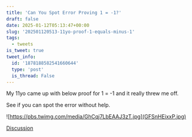 ```yaml
---
title: 'Can You Spot Error Proving 1 = -1?'
draft: false
date: 2025-01-12T05:13:47+00:00
slug: '202501120513-11yo-proof-1-equals-minus-1'
tags:
  - tweets
is_tweet: true
tweet_info:
  id: '1878188582541660644'
  type: 'post'
  is_thread: False
---
```




My 11yo came up with below proof for 1 = -1 and it really threw me off.

See if you can spot the error without help.

![https://pbs.twimg.com/media/GhCqj7LbEAAJ3zT.jpg](GFSnHEixxP.jpg)

[Discussion](https://x.com/sytelus/status/1878188582541660644)
